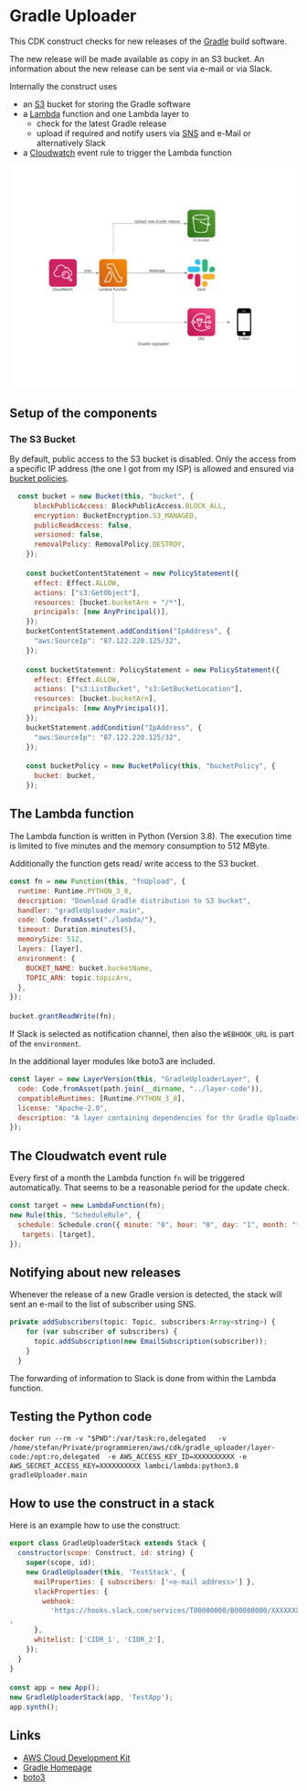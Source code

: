 # Gradle Uploader

This CDK construct checks for new releases of the [Gradle](https://gradle.org/) build software.

The new release will be made available as copy in an S3 bucket. An information about
the new release can be sent via e-mail or via Slack.

Internally the construct uses

- an [S3](https://aws.amazon.com/s3/) bucket for storing the Gradle software
- a [Lambda](https://aws.amazon.com/lambda/) function and one Lambda layer to
  - check for the latest Gradle release
  - upload if required and notify users via [SNS](https://aws.amazon.com/sns/) and e-Mail or alternatively Slack
- a [Cloudwatch](https://aws.amazon.com/cloudwatch/) event rule to trigger the Lambda function

![Overview](docs/overview.png "Overview")

## Setup of the components

### The S3 Bucket

By default, public access to the S3 bucket is disabled. Only the access from a specific IP address (the one I got from my ISP) is allowed and ensured via [bucket policies](https://docs.aws.amazon.com/AWSCloudFormation/latest/UserGuide/aws-properties-s3-policy.html).

```javascript
  const bucket = new Bucket(this, "bucket", {
      blockPublicAccess: BlockPublicAccess.BLOCK_ALL,
      encryption: BucketEncryption.S3_MANAGED,
      publicReadAccess: false,
      versioned: false,
      removalPolicy: RemovalPolicy.DESTROY,
    });

    const bucketContentStatement = new PolicyStatement({
      effect: Effect.ALLOW,
      actions: ["s3:GetObject"],
      resources: [bucket.bucketArn + "/*"],
      principals: [new AnyPrincipal()],
    });
    bucketContentStatement.addCondition("IpAddress", {
      "aws:SourceIp": "87.122.220.125/32",
    });

    const bucketStatement: PolicyStatement = new PolicyStatement({
      effect: Effect.ALLOW,
      actions: ["s3:ListBucket", "s3:GetBucketLocation"],
      resources: [bucket.bucketArn],
      principals: [new AnyPrincipal()],
    });
    bucketStatement.addCondition("IpAddress", {
      "aws:SourceIp": "87.122.220.125/32",
    });

    const bucketPolicy = new BucketPolicy(this, "bucketPolicy", {
      bucket: bucket,
    });
 ```

## The Lambda function

The Lambda function is written in Python (Version 3.8). The execution time is limited to five
minutes and the memory consumption to 512 MByte.

Additionally the function gets read/ write access to the S3 bucket.

```javascript
const fn = new Function(this, "fnUpload", {
  runtime: Runtime.PYTHON_3_8,
  description: "Download Gradle distribution to S3 bucket",
  handler: "gradleUploader.main",
  code: Code.fromAsset("./lambda/"),
  timeout: Duration.minutes(5),
  memorySize: 512,
  layers: [layer],
  environment: {
    BUCKET_NAME: bucket.bucketName,
    TOPIC_ARN: topic.topicArn,
  },
});

bucket.grantReadWrite(fn);
```

If Slack is selected as notification channel, then also the `WEBHOOK_URL`
is part of the `environment`.

In the additional layer modules like boto3 are included.

```javascript
const layer = new LayerVersion(this, "GradleUploaderLayer", {
  code: Code.fromAsset(path.join(__dirname, "../layer-code")),
  compatibleRuntimes: [Runtime.PYTHON_3_8],
  license: "Apache-2.0",
  description: "A layer containing dependencies for thr Gradle Uploader",
});
```

## The Cloudwatch event rule

Every first of a month the Lambda function `fn` will be triggered automatically. That seems to be a reasonable period for the update check.

```javascript
const target = new LambdaFunction(fn);
new Rule(this, "ScheduleRule", {
  schedule: Schedule.cron({ minute: "0", hour: "0", day: "1", month: "*" }),
   targets: [target],
});
```

## Notifying about new releases

Whenever the release of a new Gradle version is detected, the stack will sent an e-mail to the list of subscriber using SNS.

```javascript
private addSubscribers(topic: Topic, subscribers:Array<string>) {
    for (var subscriber of subscribers) {
      topic.addSubscription(new EmailSubscription(subscriber));
    }
  }
```

The forwarding of information to Slack is done from within the Lambda function.

## Testing the Python code

```shell
docker run --rm -v "$PWD":/var/task:ro,delegated   -v /home/stefan/Private/programmieren/aws/cdk/gradle_uploader/layer-code:/opt:ro,delegated  -e AWS_ACCESS_KEY_ID=XXXXXXXXXX -e AWS_SECRET_ACCESS_KEY=XXXXXXXXXX lambci/lambda:python3.8 gradleUploader.main
```

## How to use the construct in a stack

Here is an example how to use the construct:

```javascript
export class GradleUploaderStack extends Stack {
  constructor(scope: Construct, id: string) {
    super(scope, id);
    new GradleUploader(this, 'TestStack', {
      mailProperties: { subscribers: ['<e-mail address>'] },
      slackProperties: {
        webhook:
          'https://hooks.slack.com/services/T00000000/B00000000/XXXXXXXXXXXXXXXXXXXXXXXX
,
      },
      whitelist: ['CIDR_1', 'CIDR_2'],
    });
  }
}

const app = new App();
new GradleUploaderStack(app, 'TestApp');
app.synth();
```

## Links

- [AWS Cloud Development Kit](https://github.com/aws/aws-cdk)
- [Gradle Homepage](https://gradle.org/)
- [boto3](https://github.com/boto/boto3)
